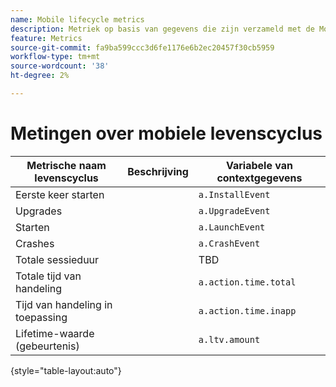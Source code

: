 ```yaml
---
name: Mobile lifecycle metrics
description: Metriek op basis van gegevens die zijn verzameld met de Mobile SDK.
feature: Metrics
source-git-commit: fa9ba599ccc3d6fe1176e6b2ec20457f30cb5959
workflow-type: tm+mt
source-wordcount: '38'
ht-degree: 2%

---
```


# Metingen over mobiele levenscyclus

| Metrische naam levenscyclus | Beschrijving | Variabele van contextgegevens |
| --- | --- | --- |
| Eerste keer starten | | `a.InstallEvent` |
| Upgrades | | `a.UpgradeEvent` |
| Starten | | `a.LaunchEvent` |
| Crashes | | `a.CrashEvent` |
| Totale sessieduur | | TBD |
| Totale tijd van handeling | | `a.action.time.total` |
| Tijd van handeling in toepassing | | `a.action.time.inapp` |
| Lifetime-waarde (gebeurtenis) | | `a.ltv.amount` |

{style="table-layout:auto"}
